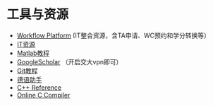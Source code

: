 # 工具与资源

* [Workflow Platform](https://bpm.umji.sjtu.edu.cn/Default.aspx) \(IT整合资源，含TA申请、WC预约和学分转换等）
* [IT资源](https://www.umji.sjtu.edu.cn/)
* [Matlab教程](https://www.mathworks.com/support.html?s_cid=pl_support)
* [GoogleScholar](https://library.shu.ac.uk/googlescholar.html) （开启交大vpn即可）
* [Git教程](https://learngitbranching.js.org/?locale=zh_CN)
* [德语助手](http://www.godic.net/)
* [C++ Reference](http://cplusplus.com/reference/)
* [Online C Compiler](https://www.onlinegdb.com/online_c_compiler)

